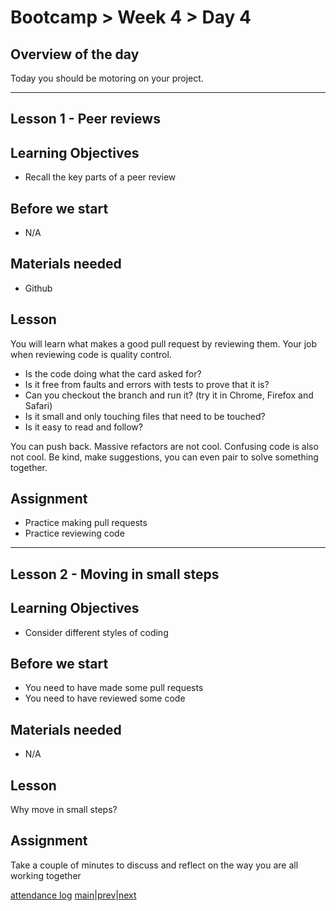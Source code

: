 # Bootcamp > Week 4 > Day 4

## Overview of the day

Today you should be motoring on your project.

----

## Lesson 1 - Peer reviews

## Learning Objectives

* Recall the key parts of a peer review

## Before we start

* N/A

## Materials needed

* Github

## Lesson

You will learn what makes a good pull request by reviewing them. Your job when reviewing code is quality control.

* Is the code doing what the card asked for?
* Is it free from faults and errors with tests to prove that it is?
* Can you checkout the branch and run it? (try it in Chrome, Firefox and Safari)
* Is it small and only touching files that need to be touched?
* Is it easy to read and follow?

You can push back. Massive refactors are not cool. Confusing code is also not cool. Be kind, make suggestions, you can even pair to solve something together.

## Assignment

* Practice making pull requests
* Practice reviewing code

----

## Lesson 2 - Moving in small steps

## Learning Objectives

* Consider different styles of coding

## Before we start

* You need to have made some pull requests
* You need to have reviewed some code

## Materials needed

* N/A

## Lesson

Why move in small steps?

## Assignment

Take a couple of minutes to discuss and reflect on the way you are all working together

[attendance log](https://applied.whitehat.org.uk/mod/questionnaire/complete.php?id=6702)
[main](/swe)|[prev](/swe/bootcamp/wk4/day3.html)|[next](/swe/bootcamp/wk4/day5.html)